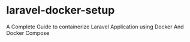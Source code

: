 # laravel-docker-setup
A Complete Guide to containerize Laravel Application using Docker And Docker Compose
